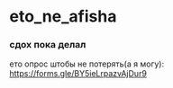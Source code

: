 # eto_ne_afisha
### сдох пока делал
ето опрос штобы не потерять(а я могу):
https://forms.gle/BY5ieLrpazvAjDur9
